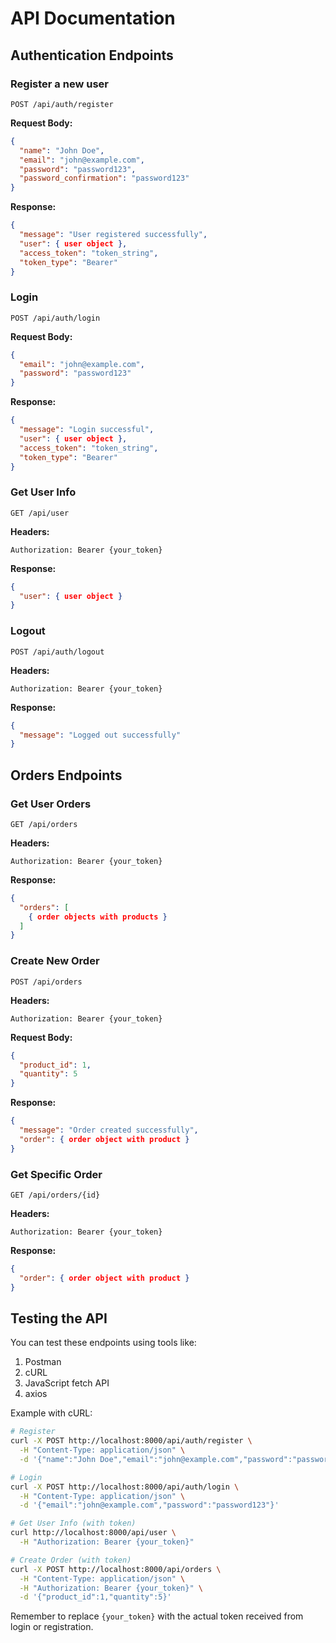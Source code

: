 # API Documentation

## Authentication Endpoints

### Register a new user
```
POST /api/auth/register
```
**Request Body:**
```json
{
  "name": "John Doe",
  "email": "john@example.com",
  "password": "password123",
  "password_confirmation": "password123"
}
```
**Response:**
```json
{
  "message": "User registered successfully",
  "user": { user object },
  "access_token": "token_string",
  "token_type": "Bearer"
}
```

### Login
```
POST /api/auth/login
```
**Request Body:**
```json
{
  "email": "john@example.com",
  "password": "password123"
}
```
**Response:**
```json
{
  "message": "Login successful",
  "user": { user object },
  "access_token": "token_string",
  "token_type": "Bearer"
}
```

### Get User Info
```
GET /api/user
```
**Headers:**
```
Authorization: Bearer {your_token}
```
**Response:**
```json
{
  "user": { user object }
}
```

### Logout
```
POST /api/auth/logout
```
**Headers:**
```
Authorization: Bearer {your_token}
```
**Response:**
```json
{
  "message": "Logged out successfully"
}
```

## Orders Endpoints

### Get User Orders
```
GET /api/orders
```
**Headers:**
```
Authorization: Bearer {your_token}
```
**Response:**
```json
{
  "orders": [
    { order objects with products }
  ]
}
```

### Create New Order
```
POST /api/orders
```
**Headers:**
```
Authorization: Bearer {your_token}
```
**Request Body:**
```json
{
  "product_id": 1,
  "quantity": 5
}
```
**Response:**
```json
{
  "message": "Order created successfully",
  "order": { order object with product }
}
```

### Get Specific Order
```
GET /api/orders/{id}
```
**Headers:**
```
Authorization: Bearer {your_token}
```
**Response:**
```json
{
  "order": { order object with product }
}
```

## Testing the API

You can test these endpoints using tools like:
1. Postman
2. cURL
3. JavaScript fetch API
4. axios

Example with cURL:

```bash
# Register
curl -X POST http://localhost:8000/api/auth/register \
  -H "Content-Type: application/json" \
  -d '{"name":"John Doe","email":"john@example.com","password":"password123","password_confirmation":"password123"}'

# Login
curl -X POST http://localhost:8000/api/auth/login \
  -H "Content-Type: application/json" \
  -d '{"email":"john@example.com","password":"password123"}'

# Get User Info (with token)
curl http://localhost:8000/api/user \
  -H "Authorization: Bearer {your_token}"

# Create Order (with token)
curl -X POST http://localhost:8000/api/orders \
  -H "Content-Type: application/json" \
  -H "Authorization: Bearer {your_token}" \
  -d '{"product_id":1,"quantity":5}'
```

Remember to replace `{your_token}` with the actual token received from login or registration.
